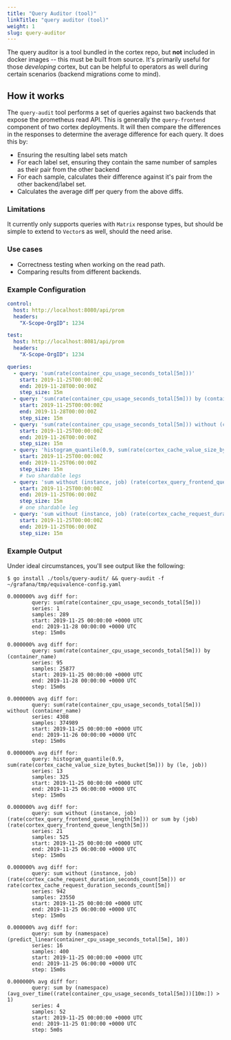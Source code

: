 ```yaml
---
title: "Query Auditor (tool)"
linkTitle: "query auditor (tool)"
weight: 1
slug: query-auditor
---
```


The query auditor is a tool bundled in the cortex repo, but **not** included in docker images -- this must be built from source. It's primarily useful for those _developing_ cortex, but can be helpful to operators as well during certain scenarios (backend migrations come to mind).

## How it works

The `query-audit` tool performs a set of queries against two backends that expose the prometheus read API. This is generally the `query-frontend` component of two cortex deployments. It will then compare the differences in the responses to determine the average difference for each query. It does this by:
 - Ensuring the resulting label sets match
 - For each label set, ensuring they contain the same number of samples as their pair from the other backend
 - For each sample, calculates their difference against it's pair from the other backend/label set.
 - Calculates the average diff per query from the above diffs.

### Limitations

It currently only supports queries with `Matrix` response types, but should be simple to extend to `Vector`s as well, should the need arise.

### Use cases

- Correctness testing when working on the read path.
- Comparing results from different backends.

### Example Configuration

```yaml
control:
  host: http://localhost:8080/api/prom
  headers:
    "X-Scope-OrgID": 1234

test:
  host: http://localhost:8081/api/prom
  headers:
    "X-Scope-OrgID": 1234

queries:
  - query: 'sum(rate(container_cpu_usage_seconds_total[5m]))'
    start: 2019-11-25T00:00:00Z
    end: 2019-11-28T00:00:00Z
    step_size: 15m
  - query: 'sum(rate(container_cpu_usage_seconds_total[5m])) by (container_name)'
    start: 2019-11-25T00:00:00Z
    end: 2019-11-28T00:00:00Z
    step_size: 15m
  - query: 'sum(rate(container_cpu_usage_seconds_total[5m])) without (container_name)'
    start: 2019-11-25T00:00:00Z
    end: 2019-11-26T00:00:00Z
    step_size: 15m
  - query: 'histogram_quantile(0.9, sum(rate(cortex_cache_value_size_bytes_bucket[5m])) by (le, job))'
    start: 2019-11-25T00:00:00Z
    end: 2019-11-25T06:00:00Z
    step_size: 15m
    # two shardable legs
  - query: 'sum without (instance, job) (rate(cortex_query_frontend_queue_length[5m])) or sum by (job) (rate(cortex_query_frontend_queue_length[5m]))'
    start: 2019-11-25T00:00:00Z
    end: 2019-11-25T06:00:00Z
    step_size: 15m
    # one shardable leg
  - query: 'sum without (instance, job) (rate(cortex_cache_request_duration_seconds_count[5m])) or rate(cortex_cache_request_duration_seconds_count[5m])'
    start: 2019-11-25T00:00:00Z
    end: 2019-11-25T06:00:00Z
    step_size: 15m
```

### Example Output

Under ideal circumstances, you'll see output like the following:

```
$ go install ./tools/query-audit/ && query-audit -f ~/grafana/tmp/equivalence-config.yaml

0.000000% avg diff for:
        query: sum(rate(container_cpu_usage_seconds_total[5m]))
        series: 1
        samples: 289
        start: 2019-11-25 00:00:00 +0000 UTC
        end: 2019-11-28 00:00:00 +0000 UTC
        step: 15m0s

0.000000% avg diff for:
        query: sum(rate(container_cpu_usage_seconds_total[5m])) by (container_name)
        series: 95
        samples: 25877
        start: 2019-11-25 00:00:00 +0000 UTC
        end: 2019-11-28 00:00:00 +0000 UTC
        step: 15m0s

0.000000% avg diff for:
        query: sum(rate(container_cpu_usage_seconds_total[5m])) without (container_name)
        series: 4308
        samples: 374989
        start: 2019-11-25 00:00:00 +0000 UTC
        end: 2019-11-26 00:00:00 +0000 UTC
        step: 15m0s

0.000000% avg diff for:
        query: histogram_quantile(0.9, sum(rate(cortex_cache_value_size_bytes_bucket[5m])) by (le, job))
        series: 13
        samples: 325
        start: 2019-11-25 00:00:00 +0000 UTC
        end: 2019-11-25 06:00:00 +0000 UTC
        step: 15m0s

0.000000% avg diff for:
        query: sum without (instance, job) (rate(cortex_query_frontend_queue_length[5m])) or sum by (job) (rate(cortex_query_frontend_queue_length[5m]))
        series: 21
        samples: 525
        start: 2019-11-25 00:00:00 +0000 UTC
        end: 2019-11-25 06:00:00 +0000 UTC
        step: 15m0s

0.000000% avg diff for:
        query: sum without (instance, job) (rate(cortex_cache_request_duration_seconds_count[5m])) or rate(cortex_cache_request_duration_seconds_count[5m])
        series: 942
        samples: 23550
        start: 2019-11-25 00:00:00 +0000 UTC
        end: 2019-11-25 06:00:00 +0000 UTC
        step: 15m0s

0.000000% avg diff for:
        query: sum by (namespace) (predict_linear(container_cpu_usage_seconds_total[5m], 10))
        series: 16
        samples: 400
        start: 2019-11-25 00:00:00 +0000 UTC
        end: 2019-11-25 06:00:00 +0000 UTC
        step: 15m0s

0.000000% avg diff for:
        query: sum by (namespace) (avg_over_time((rate(container_cpu_usage_seconds_total[5m]))[10m:]) > 1)
        series: 4
        samples: 52
        start: 2019-11-25 00:00:00 +0000 UTC
        end: 2019-11-25 01:00:00 +0000 UTC
        step: 5m0s
```
